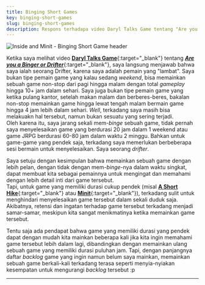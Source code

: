 ```yaml
---
title: Binging Short Games
key: binging-short-games
slug: binging-short-games
description: Respons terhadapa video Daryl Talks Game tentang "Are you a Binger or Drifter" yang dikaitkan dengan durasi dari sebuah game.
---
```


![Inside and Minit - Binging Short Game header](../../../assets/images/minit-inside.jpg)

Ketika saya melihat video [**Daryl Talks Game**](https://www.youtube.com/c/DarylTalksGames){:target="_blank"} tentang [***Are you a Binger or Drifter***](https://www.youtube.com/watch?v=GIDc_g7hydY){:target="_blank"}, saya langsung menjawab bahwa saya ialah seorang Drifter, karena saya adalah pemain yang "lambat". Saya bukan tipe pemain game yang kalau sedang *weekend*, bisa memainkan sebuah game non-stop dari pagi hingga malam dengan total *gameplay* hingga 10+ jam dalam sehari. Saya juga bukan tipe pemain game yang ketika pulang kantor, setelah makan malam dan berberes-beres, bakalan non-stop memainkan game hingga lewat tengah malam bermain game hingga 4 jam lebih dalam sehari. *Well*, terkadang saya masih bisa melakuakn hal tersebut, namun bukan sesuatu yang sering terjadi.  
Oleh karena itu, saya jarang sekali mem-*binge* sebuah game, tidak pernah saya menyelesaikan game yang berdurasi 20 jam dalam 1 weekend atau game JRPG berdurasi 60-80 jam dalam waktu 2 minggu. Bahkan untuk game-game yang pendek saja, terkadang saya memerlukan berbeberapa sesi bermain untuk menyelesaikan. Saya seorang *drifter*.  

Saya setuju dengan kesimpulan bahwa memainkan sebuah game dengan lebih pelan, dengan tidak dengan mem-*binge*-nya dalam waktu singkat, dapat membuat kita sebagai pemainnya untuk mengingat dan memahami dengan lebih detail inti dari game tersebut.  
Tapi, untuk game yang memiliki durasi cukup pendek (misal [**A Short Hike**](https://ashorthike.com/){:target="_blank"} atau [**Minit**](https://minitgame.com/){:target="_blank"}), terkadang sulit untuk menghindari menyelesaikan game tersebut dalam sekali duduk saja. Akibatnya, retensi dan ingatan terhadap game tersebut terkadang menjadi samar-samar, meskipun kita sangat menikmatinya ketika memainkan game tersebut.  

Tentu saja ada pendapat bahwa game yang memiliki durasi yang pendek dapat dengan mudah kita mainkan beberapa kali jika kita ingin memahami game tersebut lebih dalam lagi, dibandingkan dengan memainkan ulang sebuah game yang memiliki durasi puluhan jam. Tapi, dengan panjangnya daftar *backlog* game yang ingin namun belum saya mainkan, memainkan sebuah game berkali-kali terkadang terasa seperti menyia-nyiakan kesempatan untuk mengurangi *backlog* tersebut :p  

***